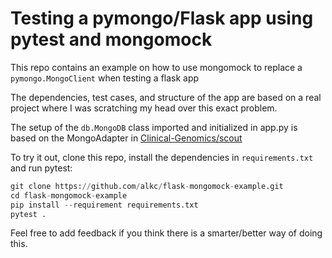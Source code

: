 # Testing a pymongo/Flask app using pytest and mongomock

This repo contains an example on how to use mongomock to replace a `pymongo.MongoClient` when testing a flask app

The dependencies, test cases, and structure of the app are based on a real project where I was scratching my head over this exact problem.

The setup of the `db.MongoDB` class imported and initialized in app.py is based on the MongoAdapter in [Clinical-Genomics/scout](https://github.com/Clinical-Genomics/scout/blob/main/scout/adapter/mongo/base.py)

To try it out, clone this repo, install the dependencies in `requirements.txt` and run pytest:

``` python
git clone https://github.com/alkc/flask-mongomock-example.git
cd flask-mongomock-example
pip install --requirement requirements.txt
pytest .
```

Feel free to add feedback if you think there is a smarter/better way of doing this.
